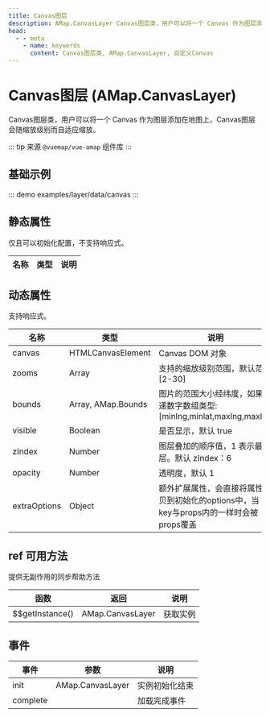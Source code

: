 ```yaml
---
title: Canvas图层
description: AMap.CanvasLayer Canvas图层类，用户可以将一个 Canvas 作为图层添加在地图上，Canvas图层会随缩放级别而自适应缩放
head:
  - - meta
    - name: keywords
      content: Canvas图层类, AMap.CanvasLayer, 自定义Canvas
---
```


# Canvas图层 (AMap.CanvasLayer)
Canvas图层类，用户可以将一个 Canvas 作为图层添加在地图上，Canvas图层会随缩放级别而自适应缩放。

::: tip
来源 ```@vuemap/vue-amap``` 组件库
:::

## 基础示例

::: demo
examples/layer/data/canvas
:::


## 静态属性
仅且可以初始化配置，不支持响应式。

名称 | 类型 | 说明
---|---|---|

## 动态属性
支持响应式。

名称 | 类型 | 说明
---|---|---|
canvas | HTMLCanvasElement | Canvas DOM 对象
zooms | Array | 支持的缩放级别范围，默认范围 [2-30]
bounds | Array, AMap.Bounds | 图片的范围大小经纬度，如果传递数字数组类型: [minlng,minlat,maxlng,maxlat]
visible | Boolean | 是否显示，默认 true
zIndex | Number | 图层叠加的顺序值，1 表示最底层。默认 zIndex：6
opacity | Number | 透明度，默认 1
extraOptions | Object | 额外扩展属性，会直接将属性拷贝到初始化的options中，当key与props内的一样时会被props覆盖

## ref 可用方法
提供无副作用的同步帮助方法

函数 | 返回 | 说明
---|---|---|
$$getInstance() | AMap.CanvasLayer | 获取实例

## 事件

事件 | 参数 | 说明
---|---|---|
init | AMap.CanvasLayer | 实例初始化结束
complete |  | 加载完成事件

